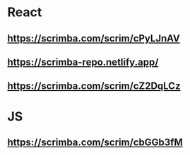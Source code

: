 # React

## https://scrimba.com/scrim/cPyLJnAV
## https://scrimba-repo.netlify.app/
## https://scrimba.com/scrim/cZ2DqLCz

# JS
## https://scrimba.com/scrim/cbGGb3fM
